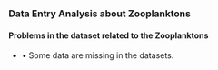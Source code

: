 ### Data Entry Analysis about Zooplanktons

#### Problems in the dataset related to the Zooplanktons

* •	Some data are missing in the datasets.
